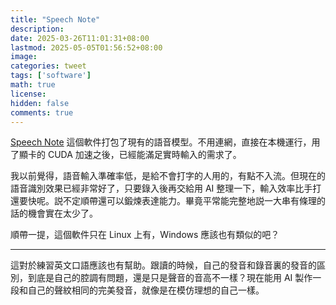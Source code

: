 ```yaml
---
title: "Speech Note"
description: 
date: 2025-03-26T11:01:31+08:00
lastmod: 2025-05-05T01:56:52+08:00
image: 
categories: tweet
tags: ['software']
math: true
license: 
hidden: false
comments: true
---
```


[Speech Note](https://flathub.org/apps/net.mkiol.SpeechNote) 這個軟件打包了現有的語音模型。不用連網，直接在本機運行，用了顯卡的 CUDA 加速之後，已經能滿足實時輸入的需求了。

我以前覺得，語音輸入準確率低，是給不會打字的人用的，有點不入流。但現在的語音識別效果已經非常好了，只要錄入後再交給用 AI 整理一下，輸入效率比手打還要快呢。説不定順帶還可以鍛煉表達能力。畢竟平常能完整地説一大串有條理的話的機會實在太少了。

順帶一提，這個軟件只在 Linux 上有，Windows 應該也有類似的吧？
***
這對於練習英文口語應該也有幫助。跟讀的時候，自己的發音和錄音裏的發音的區別，到底是自己的腔調有問題，還是只是聲音的音高不一樣？現在能用 AI 製作一段和自己的聲紋相同的完美發音，就像是在模仿理想的自己一樣。

